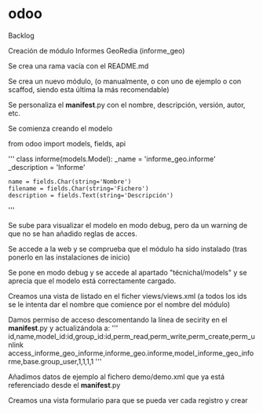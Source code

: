 # odoo

Backlog

Creación de módulo Informes GeoRedia (informe_geo)


Se crea una rama vacía con el README.md

Se crea un nuevo módulo, (o manualmente, o con uno de ejemplo o con scaffod, siendo esta última la más recomendable)

Se personaliza el __manifest__.py con el nombre, descripción, versión, autor, etc.

Se comienza creando el modelo

from odoo import models, fields, api

'''
class informe(models.Model):
    _name = 'informe_geo.informe'
    _description = 'Informe'

    name = fields.Char(string='Nombre')
    filename = fields.Char(string='Fichero')
    description = fields.Text(string='Descripción')
'''

Se sube para visualizar el modelo en modo debug, pero da un warning de que no se han añadido reglas de acces.

Se accede a la web y se comprueba que el módulo ha sido instalado (tras ponerlo en las instalaciones de inicio)

Se pone en modo debug y se accede al apartado "técnichal/models" y se aprecia que el modelo está correctamente cargado.

Creamos una vista de listado en el ficher views/views.xml  (a todos los ids se le intenta dar el nombre que comience por el nombre del módulo)



Damos permiso de acceso descomentando la línea de secirity en el __manifest__.py y actualizándola a:
'''
id,name,model_id:id,group_id:id,perm_read,perm_write,perm_create,perm_unlink
access_informe_geo_informe,informe_geo.informe,model_informe_geo_informe,base.group_user,1,1,1,1
'''


Añadimos datos de ejemplo al fichero demo/demo.xml que ya está referenciado desde el __manifest__.py


Creamos una vista formulario para que se pueda ver cada registro y crear

